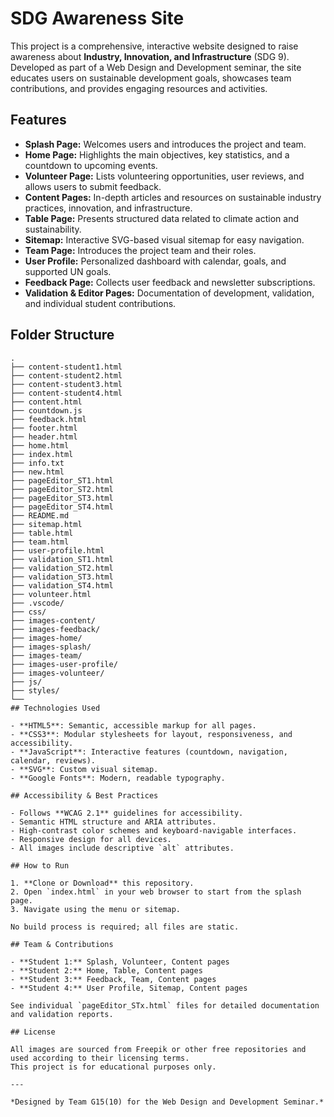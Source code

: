 # SDG Awareness Site

This project is a comprehensive, interactive website designed to raise awareness about **Industry, Innovation, and Infrastructure** (SDG 9). Developed as part of a Web Design and Development seminar, the site educates users on sustainable development goals, showcases team contributions, and provides engaging resources and activities.

## Features

- **Splash Page:** Welcomes users and introduces the project and team.
- **Home Page:** Highlights the main objectives, key statistics, and a countdown to upcoming events.
- **Volunteer Page:** Lists volunteering opportunities, user reviews, and allows users to submit feedback.
- **Content Pages:** In-depth articles and resources on sustainable industry practices, innovation, and infrastructure.
- **Table Page:** Presents structured data related to climate action and sustainability.
- **Sitemap:** Interactive SVG-based visual sitemap for easy navigation.
- **Team Page:** Introduces the project team and their roles.
- **User Profile:** Personalized dashboard with calendar, goals, and supported UN goals.
- **Feedback Page:** Collects user feedback and newsletter subscriptions.
- **Validation & Editor Pages:** Documentation of development, validation, and individual student contributions.

## Folder Structure

```
.
├── content-student1.html
├── content-student2.html
├── content-student3.html
├── content-student4.html
├── content.html
├── countdown.js
├── feedback.html
├── footer.html
├── header.html
├── home.html
├── index.html
├── info.txt
├── new.html
├── pageEditor_ST1.html
├── pageEditor_ST2.html
├── pageEditor_ST3.html
├── pageEditor_ST4.html
├── README.md
├── sitemap.html
├── table.html
├── team.html
├── user-profile.html
├── validation_ST1.html
├── validation_ST2.html
├── validation_ST3.html
├── validation_ST4.html
├── volunteer.html
├── .vscode/
├── css/
├── images-content/
├── images-feedback/
├── images-home/
├── images-splash/
├── images-team/
├── images-user-profile/
├── images-volunteer/
├── js/
├── styles/
└──
## Technologies Used

- **HTML5**: Semantic, accessible markup for all pages.
- **CSS3**: Modular stylesheets for layout, responsiveness, and accessibility.
- **JavaScript**: Interactive features (countdown, navigation, calendar, reviews).
- **SVG**: Custom visual sitemap.
- **Google Fonts**: Modern, readable typography.

## Accessibility & Best Practices

- Follows **WCAG 2.1** guidelines for accessibility.
- Semantic HTML structure and ARIA attributes.
- High-contrast color schemes and keyboard-navigable interfaces.
- Responsive design for all devices.
- All images include descriptive `alt` attributes.

## How to Run

1. **Clone or Download** this repository.
2. Open `index.html` in your web browser to start from the splash page.
3. Navigate using the menu or sitemap.

No build process is required; all files are static.

## Team & Contributions

- **Student 1:** Splash, Volunteer, Content pages
- **Student 2:** Home, Table, Content pages
- **Student 3:** Feedback, Team, Content pages
- **Student 4:** User Profile, Sitemap, Content pages

See individual `pageEditor_STx.html` files for detailed documentation and validation reports.

## License

All images are sourced from Freepik or other free repositories and used according to their licensing terms.  
This project is for educational purposes only.

---

*Designed by Team G15(10) for the Web Design and Development Seminar.*